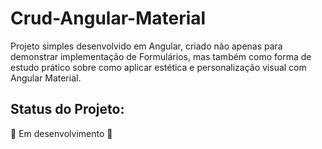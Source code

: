 # Crud-Angular-Material

Projeto simples desenvolvido em Angular, criado não apenas para demonstrar implementação de Formulários, mas também como forma de estudo prático sobre como aplicar estética e personalização visual com Angular Material.


## Status do Projeto:

🚧 Em desenvolvimento 🚧